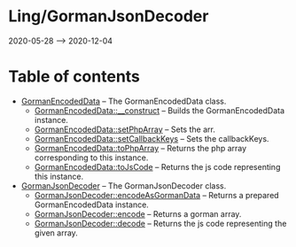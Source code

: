 Ling/GormanJsonDecoder
================
2020-05-28 --> 2020-12-04




Table of contents
===========

- [GormanEncodedData](https://github.com/lingtalfi/GormanJsonDecoder/blob/master/doc/api/Ling/GormanJsonDecoder/GormanEncodedData.md) &ndash; The GormanEncodedData class.
    - [GormanEncodedData::__construct](https://github.com/lingtalfi/GormanJsonDecoder/blob/master/doc/api/Ling/GormanJsonDecoder/GormanEncodedData/__construct.md) &ndash; Builds the GormanEncodedData instance.
    - [GormanEncodedData::setPhpArray](https://github.com/lingtalfi/GormanJsonDecoder/blob/master/doc/api/Ling/GormanJsonDecoder/GormanEncodedData/setPhpArray.md) &ndash; Sets the arr.
    - [GormanEncodedData::setCallbackKeys](https://github.com/lingtalfi/GormanJsonDecoder/blob/master/doc/api/Ling/GormanJsonDecoder/GormanEncodedData/setCallbackKeys.md) &ndash; Sets the callbackKeys.
    - [GormanEncodedData::toPhpArray](https://github.com/lingtalfi/GormanJsonDecoder/blob/master/doc/api/Ling/GormanJsonDecoder/GormanEncodedData/toPhpArray.md) &ndash; Returns the php array corresponding to this instance.
    - [GormanEncodedData::toJsCode](https://github.com/lingtalfi/GormanJsonDecoder/blob/master/doc/api/Ling/GormanJsonDecoder/GormanEncodedData/toJsCode.md) &ndash; Returns the js code representing this instance.
- [GormanJsonDecoder](https://github.com/lingtalfi/GormanJsonDecoder/blob/master/doc/api/Ling/GormanJsonDecoder/GormanJsonDecoder.md) &ndash; The GormanJsonDecoder class.
    - [GormanJsonDecoder::encodeAsGormanData](https://github.com/lingtalfi/GormanJsonDecoder/blob/master/doc/api/Ling/GormanJsonDecoder/GormanJsonDecoder/encodeAsGormanData.md) &ndash; Returns a prepared GormanEncodedData instance.
    - [GormanJsonDecoder::encode](https://github.com/lingtalfi/GormanJsonDecoder/blob/master/doc/api/Ling/GormanJsonDecoder/GormanJsonDecoder/encode.md) &ndash; Returns a gorman array.
    - [GormanJsonDecoder::decode](https://github.com/lingtalfi/GormanJsonDecoder/blob/master/doc/api/Ling/GormanJsonDecoder/GormanJsonDecoder/decode.md) &ndash; Returns the js code representing the given array.




